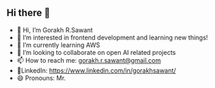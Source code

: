 ## Hi there 👋

<!--
**GorakhSawant/GorakhSawant** is a ✨ _special_ ✨ repository because its `README.md` (this file) appears on your GitHub profile.
-->


- 👋 Hi, I’m Gorakh R.Sawant
- 👀 I’m interested in frontend development and learning new things!
- 🌱 I’m currently learning AWS
- 💞️ I’m looking to collaborate on open AI related projects
- 📫 How to reach me: gorakh.r.sawant@gmail.com
- 👾LinkedIn: https://www.linkedin.com/in/gorakhsawant/
- 😄 Pronouns: Mr.

